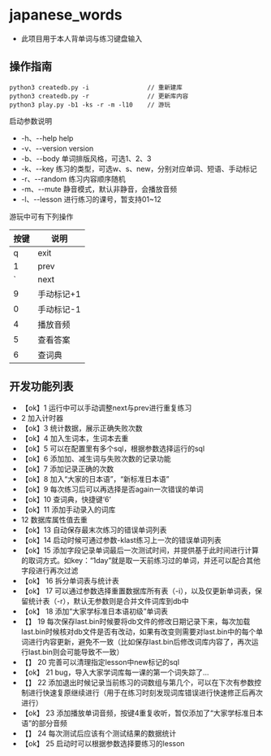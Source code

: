 # japanese_words

- 此项目用于本人背单词与练习键盘输入

## 操作指南

``` shell
python3 createdb.py -i                // 重新建库
python3 createdb.py -r                // 更新库内容
python3 play.py -b1 -ks -r -m -l10    // 游玩
```

启动参数说明
- -h、--help
    help
- -v、--version
    version
- -b、--body
    单词排版风格，可选1、2、3
- -k、--key
    练习的类型，可选w、s、new，分别对应单词、短语、手动标记
- -r、--random
    练习内容顺序随机
- -m、--mute
    静音模式，默认非静音，会播放音频
- -l、--lesson
    进行练习的课号，暂支持01~12

游玩中可有下列操作

|按键|说明|
|-|-|
|q|exit|
|1|prev|
|`|next|
|9|手动标记+1|
|0|手动标记-1|
|4|播放音频|
|5|查看答案|
|6|查词典|

## 开发功能列表

- 【ok】1 运行中可以手动调整next与prev进行重复练习
- 2 加入计时器
- 【ok】3 统计数据，展示正确失败次数
- 【ok】4 加入生词本，生词本去重
- 【ok】5 可以在配置里有多个sql，根据参数选择运行的sql
- 【ok】6 添加加、减生词与失败次数的记录功能
- 【ok】7 添加记录正确的次数
- 【ok】8 加入“大家的日本语”，“新标准日本语”
- 【ok】9 每次练习后可以再选择是否again一次错误的单词
- 【ok】10 查词典，快捷键‘6’
- 【ok】11 添加手动录入的词库
- 12 数据库属性值去重
- 【ok】13 自动保存最末次练习的错误单词列表
- 【ok】14 启动时候可通过参数-klast练习上一次的错误单词列表
- 【ok】15 添加字段记录单词最后一次测试时间，并提供基于此时间进行计算的取词方式。如key：“1day”就是取一天前练习过的单词，并还可以配合其他字段进行再次过滤
- 【ok】 16 拆分单词表与统计表
- 【ok】 17 可以通过参数选择重置数据库所有表（-i），以及仅更新单词表，保留统计表（-r），默认无参数则是合并文件词库到db中
- 【ok】 18 添加“大家学标准日本语初级”单词表
- 【】 19 每次保存last.bin时候要将db文件的修改日期记录下来，每次加载last.bin时候核对db文件是否有改动，如果有改变则需要对last.bin中的每个单词进行内容更新，避免不一致（比如保存last.bin后修改词库内容了，再次运行last.bin则会可能导致不一致）
- 【】 20 完善可以清理指定lesson中new标记的sql
- 【ok】 21 bug，导入大家学词库每一课的第一个词失踪了...
- 【】 22 添加退出时候记录当前练习的词数组与第几个，可以在下次有参数控制进行快速复原继续进行（用于在练习时刻发现词库错误进行快速修正后再次进行）
- 【ok】 23 添加播放单词音频，按键4重复收听，暂仅添加了“大家学标准日本语”的部分音频
- 【】 24 每次测试后应该有个测试结果的数据统计
- 【ok】 25 启动时可以根据参数选择要练习的lesson
